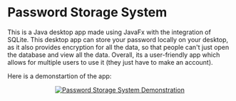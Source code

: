 # Password Storage System 

This is a Java desktop app made using JavaFx with the integration of SQLite. This desktop app can store your password locally on your desktop, as it also provides encryption for 
all the data, so that people can't just open the database and view all the data. Overall, its a user-friendly app which allows for multiple users to use it (they just have to make an account). 

Here is a demonstartion of the app: 
<div align="center"> 
 
 [![Password Storage System Demonstration](https://img.youtube.com/vi/4dsV-k1R79o/0.jpg)](https://www.youtube.com/watch?v=4dsV-k1R79o)
 
 </div>
